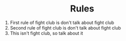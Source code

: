<h1 align="center">Rules</h1>

1. First rule of fight club is don't talk about fight club
2. Second rule of fight club is don't talk about fight club
3. This isn't fight club, so talk about it
